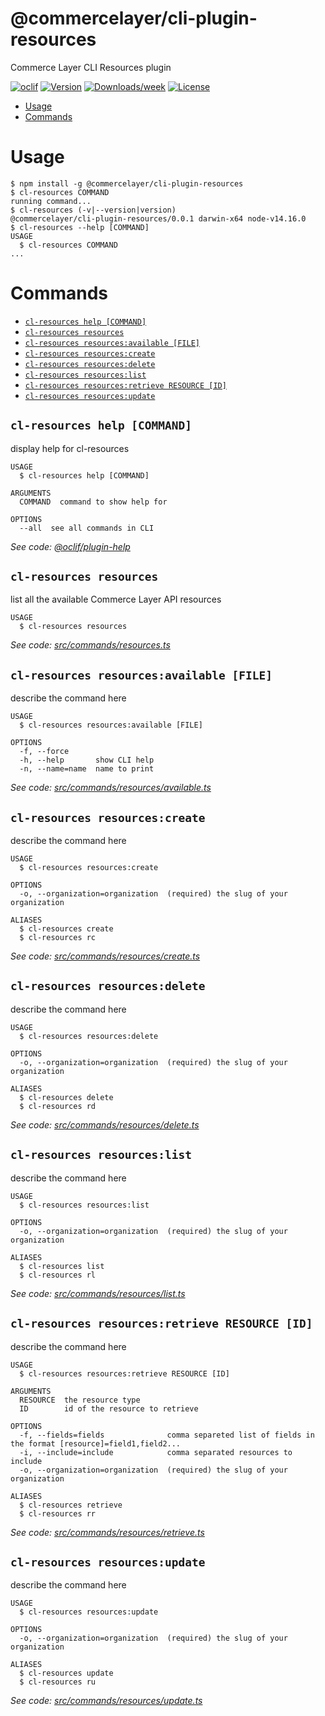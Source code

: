 @commercelayer/cli-plugin-resources
===================================

Commerce Layer CLI Resources plugin

[![oclif](https://img.shields.io/badge/cli-oclif-brightgreen.svg)](https://oclif.io)
[![Version](https://img.shields.io/npm/v/@commercelayer/cli-plugin-resources.svg)](https://npmjs.org/package/@commercelayer/cli-plugin-resources)
[![Downloads/week](https://img.shields.io/npm/dw/@commercelayer/cli-plugin-resources.svg)](https://npmjs.org/package/@commercelayer/cli-plugin-resources)
[![License](https://img.shields.io/npm/l/@commercelayer/cli-plugin-resources.svg)](https://github.com/commercelayer/cli-plugin-resources/blob/master/package.json)

<!-- toc -->
* [Usage](#usage)
* [Commands](#commands)
<!-- tocstop -->
# Usage
<!-- usage -->
```sh-session
$ npm install -g @commercelayer/cli-plugin-resources
$ cl-resources COMMAND
running command...
$ cl-resources (-v|--version|version)
@commercelayer/cli-plugin-resources/0.0.1 darwin-x64 node-v14.16.0
$ cl-resources --help [COMMAND]
USAGE
  $ cl-resources COMMAND
...
```
<!-- usagestop -->
# Commands
<!-- commands -->
* [`cl-resources help [COMMAND]`](#cl-resources-help-command)
* [`cl-resources resources`](#cl-resources-resources)
* [`cl-resources resources:available [FILE]`](#cl-resources-resourcesavailable-file)
* [`cl-resources resources:create`](#cl-resources-resourcescreate)
* [`cl-resources resources:delete`](#cl-resources-resourcesdelete)
* [`cl-resources resources:list`](#cl-resources-resourceslist)
* [`cl-resources resources:retrieve RESOURCE [ID]`](#cl-resources-resourcesretrieve-resource-id)
* [`cl-resources resources:update`](#cl-resources-resourcesupdate)

## `cl-resources help [COMMAND]`

display help for cl-resources

```
USAGE
  $ cl-resources help [COMMAND]

ARGUMENTS
  COMMAND  command to show help for

OPTIONS
  --all  see all commands in CLI
```

_See code: [@oclif/plugin-help](https://github.com/oclif/plugin-help/blob/v3.2.2/src/commands/help.ts)_

## `cl-resources resources`

list all the available Commerce Layer API resources

```
USAGE
  $ cl-resources resources
```

_See code: [src/commands/resources.ts](https://github.com/commercelayer/cli-plugin-resources/blob/v0.0.1/src/commands/resources.ts)_

## `cl-resources resources:available [FILE]`

describe the command here

```
USAGE
  $ cl-resources resources:available [FILE]

OPTIONS
  -f, --force
  -h, --help       show CLI help
  -n, --name=name  name to print
```

_See code: [src/commands/resources/available.ts](https://github.com/commercelayer/cli-plugin-resources/blob/v0.0.1/src/commands/resources/available.ts)_

## `cl-resources resources:create`

describe the command here

```
USAGE
  $ cl-resources resources:create

OPTIONS
  -o, --organization=organization  (required) the slug of your organization

ALIASES
  $ cl-resources create
  $ cl-resources rc
```

_See code: [src/commands/resources/create.ts](https://github.com/commercelayer/cli-plugin-resources/blob/v0.0.1/src/commands/resources/create.ts)_

## `cl-resources resources:delete`

describe the command here

```
USAGE
  $ cl-resources resources:delete

OPTIONS
  -o, --organization=organization  (required) the slug of your organization

ALIASES
  $ cl-resources delete
  $ cl-resources rd
```

_See code: [src/commands/resources/delete.ts](https://github.com/commercelayer/cli-plugin-resources/blob/v0.0.1/src/commands/resources/delete.ts)_

## `cl-resources resources:list`

describe the command here

```
USAGE
  $ cl-resources resources:list

OPTIONS
  -o, --organization=organization  (required) the slug of your organization

ALIASES
  $ cl-resources list
  $ cl-resources rl
```

_See code: [src/commands/resources/list.ts](https://github.com/commercelayer/cli-plugin-resources/blob/v0.0.1/src/commands/resources/list.ts)_

## `cl-resources resources:retrieve RESOURCE [ID]`

describe the command here

```
USAGE
  $ cl-resources resources:retrieve RESOURCE [ID]

ARGUMENTS
  RESOURCE  the resource type
  ID        id of the resource to retrieve

OPTIONS
  -f, --fields=fields              comma separeted list of fields in the format [resource]=field1,field2...
  -i, --include=include            comma separated resources to include
  -o, --organization=organization  (required) the slug of your organization

ALIASES
  $ cl-resources retrieve
  $ cl-resources rr
```

_See code: [src/commands/resources/retrieve.ts](https://github.com/commercelayer/cli-plugin-resources/blob/v0.0.1/src/commands/resources/retrieve.ts)_

## `cl-resources resources:update`

describe the command here

```
USAGE
  $ cl-resources resources:update

OPTIONS
  -o, --organization=organization  (required) the slug of your organization

ALIASES
  $ cl-resources update
  $ cl-resources ru
```

_See code: [src/commands/resources/update.ts](https://github.com/commercelayer/cli-plugin-resources/blob/v0.0.1/src/commands/resources/update.ts)_
<!-- commandsstop -->

